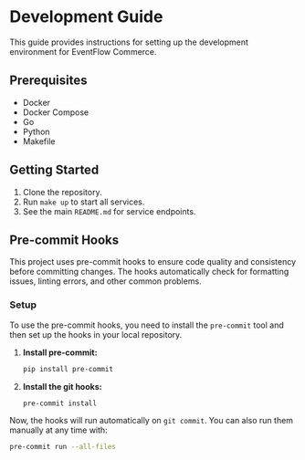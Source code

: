 # Development Guide

This guide provides instructions for setting up the development environment for EventFlow Commerce.

## Prerequisites
- Docker
- Docker Compose
- Go
- Python
- Makefile

## Getting Started
1. Clone the repository.
2. Run `make up` to start all services.
3. See the main `README.md` for service endpoints.

## Pre-commit Hooks

This project uses pre-commit hooks to ensure code quality and consistency before committing changes. The hooks automatically check for formatting issues, linting errors, and other common problems.

### Setup

To use the pre-commit hooks, you need to install the `pre-commit` tool and then set up the hooks in your local repository.

1.  **Install pre-commit:**
    ```bash
    pip install pre-commit
    ```

2.  **Install the git hooks:**
    ```bash
    pre-commit install
    ```

Now, the hooks will run automatically on `git commit`. You can also run them manually at any time with:
```bash
pre-commit run --all-files
```
